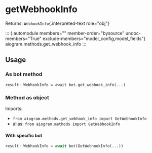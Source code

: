 # getWebhookInfo

Returns: `WebhookInfo`{.interpreted-text role="obj"}

::: {.automodule members="" member-order="bysource" undoc-members="True" exclude-members="model_config,model_fields"}
aiogram.methods.get_webhook_info
:::

## Usage

### As bot method

``` 
result: WebhookInfo = await bot.get_webhook_info(...)
```

### Method as object

Imports:

-   `from aiogram.methods.get_webhook_info import GetWebhookInfo`
-   alias: `from aiogram.methods import GetWebhookInfo`

#### With specific bot

``` python
result: WebhookInfo = await bot(GetWebhookInfo(...))
```
